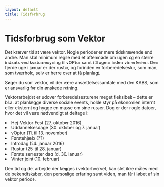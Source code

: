 ```yaml
---
layout: default
title: Tidsforbrug
---
```

<h1>Tidsforbrug som Vektor</h1>

<div id="poster-image" style="background-image: url('/static/img/t2.jpg');">
</div>

<p>Det kræver tid at være vektor. Nogle perioder er mere tidskrævende end andre. Man skal minimum regne med et aftenmøde om ugen og en større indsats ved kostumesyning til vOPtur samt i 3 ugers inden vinterferien. Den fjerde uge i januar er der rustur, og forinden en forberedelsestur, som man, som tværhold, selv er herre over at få planlagt. </p>

<p>Søger du som vektor, vil der være ansættelsessamtale med den KABS, som er ansvarlig for din ønskede retning.</p> 

<p>Vektorarbejdet er udover forberedelsesturene meget fleksibelt – dette er bl.a. at planlægge diverse sociale events, holde styr på økonomien internt eller eksternt og hygge en masse om sine russer. Dog er der nogle datoer, hvor det vil være nødvendigt at deltage i: </p>

<li>Hej-Vektor-Fest (27. oktober 2016)</li>
<li>Uddannelsesdage (30. oktober og 7. januar)</li>
<li>vOptur (11. til 13. november)</li>
<li>Førstehjælp (??)</li>
<li>Introdag (24. januar 2016)</li>
<li>Rustur (25. til 28. januar)</li>
<li>Første semester dag (d. 30. januar)</li>
<li>Vinter joint (10. februar)</li>

<p>Den tid og det arbejde der lægges i vektorhvervet, kan slet ikke måles med de bekendtskaber, den personlige erfaring samt viden, man får i løbet af sin vektor periode. </p>